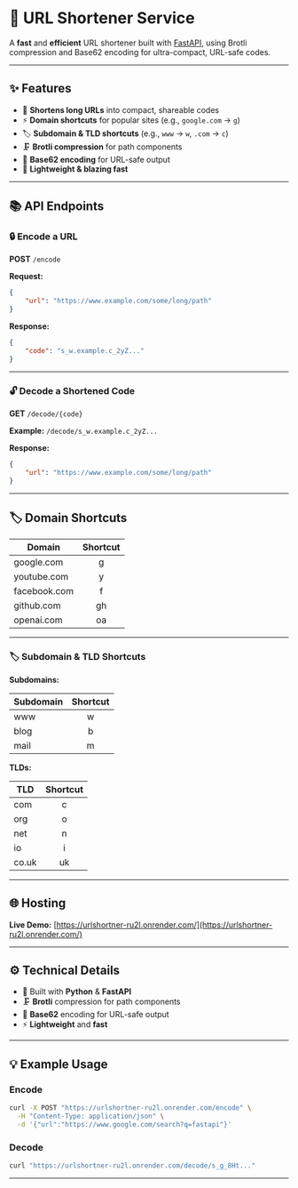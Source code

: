 # 🚀 URL Shortener Service

A **fast** and **efficient** URL shortener built with [FastAPI](https://fastapi.tiangolo.com/), using Brotli compression and Base62 encoding for ultra-compact, URL-safe codes.

---

## ✨ Features

-   🔗 **Shortens long URLs** into compact, shareable codes
-   ⚡ **Domain shortcuts** for popular sites (e.g., `google.com` → `g`)
-   🏷️ **Subdomain & TLD shortcuts** (e.g., `www` → `w`, `.com` → `c`)
-   🗜️ **Brotli compression** for path components
-   🔢 **Base62 encoding** for URL-safe output
-   🚀 **Lightweight & blazing fast**

---

## 📚 API Endpoints

### 🔒 Encode a URL

**POST** `/encode`

**Request:**

```json
{
    "url": "https://www.example.com/some/long/path"
}
```

**Response:**

```json
{
    "code": "s_w.example.c_2yZ..."
}
```

---

### 🔓 Decode a Shortened Code

**GET** `/decode/{code}`

**Example:** `/decode/s_w.example.c_2yZ...`

**Response:**

```json
{
    "url": "https://www.example.com/some/long/path"
}
```

---

## 🏷️ Domain Shortcuts

| Domain       | Shortcut |
| ------------ | :------: |
| google.com   |    g     |
| youtube.com  |    y     |
| facebook.com |    f     |
| github.com   |    gh    |
| openai.com   |    oa    |

---

### 🏷️ Subdomain & TLD Shortcuts

**Subdomains:**

| Subdomain | Shortcut |
| --------- | :------: |
| www       |    w     |
| blog      |    b     |
| mail      |    m     |

**TLDs:**

| TLD   | Shortcut |
| ----- | :------: |
| com   |    c     |
| org   |    o     |
| net   |    n     |
| io    |    i     |
| co.uk |    uk    |

---

## 🌐 Hosting

**Live Demo:**
[https://urlshortner-ru2l.onrender.com/](https://urlshortner-ru2l.onrender.com/)

---

## ⚙️ Technical Details

-   🐍 Built with **Python** & **FastAPI**
-   🗜️ **Brotli** compression for path components
-   🔢 **Base62** encoding for URL-safe output
-   ⚡ **Lightweight** and **fast**

---

## 💡 Example Usage

### Encode

```bash
curl -X POST "https://urlshortner-ru2l.onrender.com/encode" \
  -H "Content-Type: application/json" \
  -d '{"url":"https://www.google.com/search?q=fastapi"}'
```

### Decode

```bash
curl "https://urlshortner-ru2l.onrender.com/decode/s_g_8Ht..."
```

---
